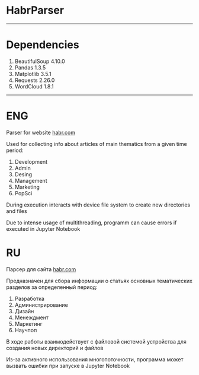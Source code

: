 # HabrParser

---

# Dependencies

1. BeautifulSoup    4.10.0
2. Pandas           1.3.5
3. Matplotlib       3.5.1
4. Requests         2.26.0
5. WordCloud        1.8.1

---

# ENG

Parser for website [habr.com](https://habr.com/ru/top/daily/)

Used for collecting info about articles of main thematics from a given time period:
1. Development
2. Admin
3. Desing
4. Management
5. Marketing
6. PopSci

During execution interacts with device file system to create new directories and files

Due to intense usage of multithreading, programm can cause errors if executed in Jupyter Notebook

# RU

Парсер для сайта [habr.com](https://habr.com/ru/top/daily/)

Предназначен для сбора информации о статьях основных тематических разделов за определенный период:
1. Разработка
2. Администрирование
3. Дизайн
4. Менеждмент
5. Маркетинг
6. Научпоп

В ходе работы взаимодействует с файловой системой устройства для создания новых директорий и файлов

Из-за активного использования многопоточности, программа может вызвать ошибки при запуске в Jupyter Notebook
